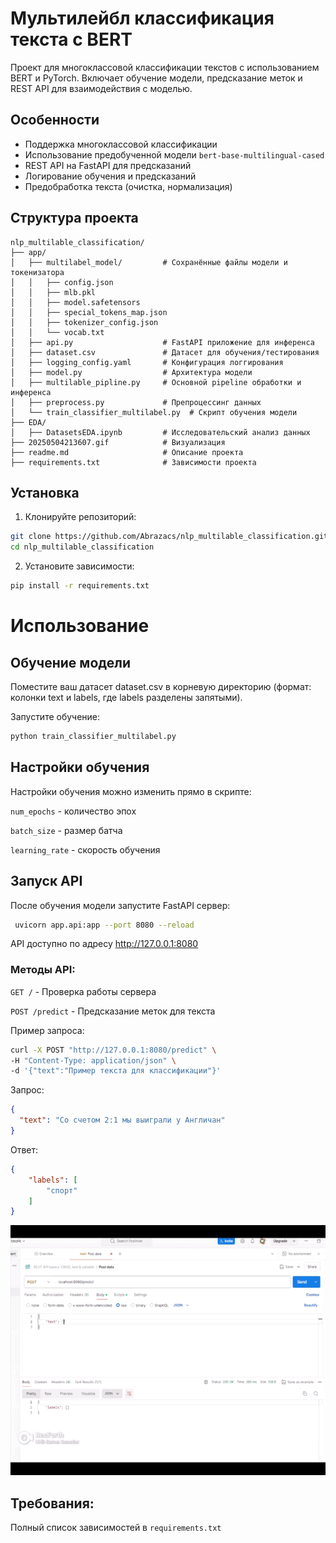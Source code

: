 # Мультилейбл классификация текста с BERT

Проект для многоклассовой классификации текстов с использованием BERT и PyTorch. Включает обучение модели, предсказание меток и REST API для взаимодействия с моделью.

## Особенности
- Поддержка многоклассовой классификации
- Использование предобученной модели `bert-base-multilingual-cased`
- REST API на FastAPI для предсказаний
- Логирование обучения и предсказаний
- Предобработка текста (очистка, нормализация)

## Структура проекта
```
nlp_multilable_classification/
├── app/
│   ├── multilabel_model/         # Сохранённые файлы модели и токенизатора
│   │   ├── config.json
│   │   ├── mlb.pkl               
│   │   ├── model.safetensors   
│   │   ├── special_tokens_map.json
│   │   ├── tokenizer_config.json
│   │   └── vocab.txt
│   ├── api.py                    # FastAPI приложение для инференса
│   ├── dataset.csv               # Датасет для обучения/тестирования
│   ├── logging_config.yaml       # Конфигурация логгирования
│   ├── model.py                  # Архитектура модели
│   ├── multilable_pipline.py     # Основной pipeline обработки и инференса
│   ├── preprocess.py             # Препроцессинг данных
│   └── train_classifier_multilabel.py  # Скрипт обучения модели
├── EDA/
│   ├── DatasetsEDA.ipynb         # Исследовательский анализ данных
├── 20250504213607.gif            # Визуализация 
├── readme.md                     # Описание проекта
├── requirements.txt              # Зависимости проекта
```

## Установка

1. Клонируйте репозиторий:
```bash
git clone https://github.com/Abrazacs/nlp_multilable_classification.git
cd nlp_multilable_classification
```

2. Установите зависимости:
```bash
pip install -r requirements.txt
```

# Использование
## Обучение модели
Поместите ваш датасет dataset.csv в корневую директорию (формат: колонки text и labels, где labels разделены запятыми).

Запустите обучение:
```bash
python train_classifier_multilabel.py
```

## Настройки обучения
Настройки обучения можно изменить прямо в скрипте:

`num_epochs` - количество эпох

`batch_size` - размер батча

`learning_rate` - скорость обучения

## Запуск API
После обучения модели запустите FastAPI сервер:
```bash
 uvicorn app.api:app --port 8080 --reload
```
API доступно по адресу http://127.0.0.1:8080

### Методы API:

`GET /` - Проверка работы сервера

`POST /predict` - Предсказание меток для текста

Пример запроса:

```bash
curl -X POST "http://127.0.0.1:8080/predict" \
-H "Content-Type: application/json" \
-d '{"text":"Пример текста для классификации"}'
```

Запрос:
```json
{
  "text": "Со счетом 2:1 мы выиграли у Англичан"
}
```
Ответ:
```json
{
    "labels": [
        "спорт"
    ]
}
```

<img src="20250504213607.gif" width="700" height="400"/>

## Требования:
Полный список зависимостей в `requirements.txt`

